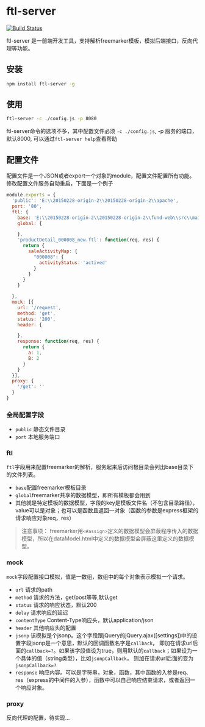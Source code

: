 # ftl-server

[![Build Status](https://travis-ci.org/szmtcjm/ftl-server.svg?branch=master)](https://travis-ci.org/szmtcjm/ftl-server)

ftl-server 是一前端开发工具，支持解析freemarker模板，模拟后端接口，反向代理等功能。 

## 安装

```bash
npm install ftl-server -g
```
## 使用

```bash
ftl-server -c ./config.js -p 8080
```

ftl-server命令的选项不多，其中配置文件必须 `-c ./config.js`, -p 服务的端口，默认8000, 可以通过`ftl-server help`查看帮助

## 配置文件

配置文件是一个JSON或者export一个对象的module，配置文件配置所有功能。修改配置文件服务自动重启，下面是一个例子

```js
module.exports = {
  'public': 'E:\\20150228-origin-2\\20150228-origin-2\\apache',
  port: '80',
  ftl: {
    base: 'E:\\20150228-origin-2\\20150228-origin-2\\fund-web\\src\\main\\webapp\\WEB-INF\\ftl',
    global: {

    },
    'productDetail_000008_new.ftl': function(req, res) {
      return {
        saleActivityMap: {
          "000008": {
            activityStatus: 'actived'
          }
        }
      }
    }

  },
  mock: [{
    url: '/request',
    method: 'get',
    status: '200',
    header: {

    },
    response: function(req, res) {
      return {
        a: 1,
        B: 2
      }
    }
  }],
  proxy: {
    '/get': ''
  }
}
```

### 全局配置字段

* `public` 静态文件目录
* `port` 本地服务端口

### ftl

`ftl`字段用来配置freemarker的解析，服务起来后访问根目录会列出base目录下的文件列表。

* `base`配置freemarker模板目录
*  `global`freemarker共享的数据模型，即所有模板都会用到
* 其他就是特定模板的数据模型，字段的key是模板文件名（不包含目录路径），value可以是对象；也可以是函数且返回一对象（函数的参数是express框架的请求响应对象req，res）



> 注意事项： freemarker用`<#assign>`定义的数据模型会屏蔽程序传入的数据模型，所以在dataModel.html中定义的数据模型会屏蔽这里定义的数据模型。  

### mock

`mock`字段配置接口模拟，值是一数组，数组中的每个对象表示模拟一个请求。

* `url` 请求的path
* `method` 请求的方法，get/post等等,默认get
* `status` 请求的响应状态，默认200
* `delay` 请求响应的延迟
* `contentType` Content-Type响应头，默认application/json
* `header` 其他响应头的配置
* `jsonp` 该模拟是个jsonp。这个字段跟jQuery的jQuery.ajax([settings])中的设置字段jsonp是一个意思，默认的回调函数名字是`callback`，
即加在请求url后面的`callback=?`。如果该字段值设为true，则用默认的`callback`；如果设为一个具体的值（string类型），比如`jsonpCallback`，
则加在请求url后面的变为`jsonpCallback=?`
* `response` 响应内容。可以是字符串，对象，函数，其中函数的入参是req、res（express的中间件的入参），函数中可以自己响应结束请求，或者返回一个响应对象。

### proxy

反向代理的配置，待实现...
